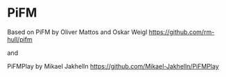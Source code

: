 # PiFM

Based on PiFM by Oliver Mattos and Oskar Weigl
https://github.com/rm-hull/pifm

and

PiFMPlay by Mikael Jakhelln
https://github.com/Mikael-Jakhelln/PiFMPlay

